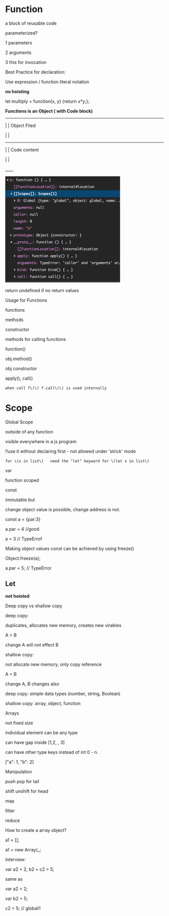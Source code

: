 # Function

a block of reusable code

parameterized?

1 parameters

2 arguments

3 this for invocation

Best Practice for declaration:

Use expression / function literal notation

**no hoisting**

let multiply = function\(x, y\) {return x\*y;};

**Functions is an Object \( with Code block\)**

---

\|     \|     Object Filed

\|     \|

---

\|     \|    Code content

\|     \|

\_\_\_\_

![](/assets/function_in_memory.png)

return undefined if no return values

Usage for Functions

functions

methods

constructor

methods for calling functions

function\(\)

obj.method\(\)

obj constructor

apply\(\), call\(\)

```
when call f\(\) f.call\(\) is used internally
```









# Scope

Global Scope

outside of any function

visible everywhere in a js program

!!use it without declaring first - not allowed under 'strick' mode

    for \(x in list\)   need the "let" keyword for \(let x in list\)



var 

function scoped



const

immutable but

change object value is possible, change address is not.

const a = {par:3}

a.par = 4   //good

a = 3 // TypeErrof



Making object values const can be achieved by using freeze\(\)

Object.freeze\(a\);

a.par = 5; // TypeError





## Let

**not hoisted**



Deep copy vs shallow copy

deep copy:

duplicates, allocates new memory, creates new virables

A = B

change A will not effect B



shallow copy:

not allocate new memory, only copy reference

A = B

change A, B changes also

deep copy: simple data types \(number, string, Boolean\)

shallow copy: array, object, function



Arrays

not fixed size

individual element can be any type

can have gap inside  \[1,2, , 3\]

can have other type keys instead of int 0 - n.

\["a": 1, "b": 2\]



Manipulation

push pop for tail



shift unshift for head



map



filter

reduce





How to create a array object?

a1 = \[\];

a1 = new Array\(\_;





Interview:

var a2 = 2, b2 = c2 = 5;

same as

var a2 = 2;

var b2 = 5;

c2 = 5; // global!!









